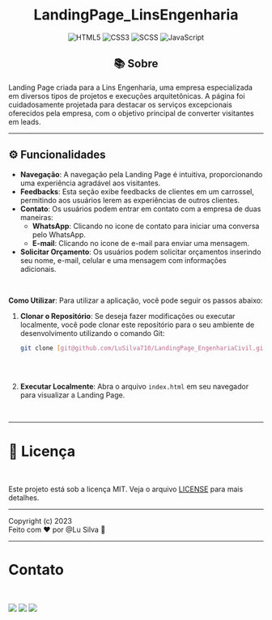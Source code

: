 <h1 align="center"><b> LandingPage_LinsEngenharia </b></h1>

<p align="center">
  <img alt="HTML5" src="https://img.shields.io/badge/-HTML5-E34F26?style=flat-square&logo=html5&logoColor=white" />
  <img alt="CSS3" src="https://img.shields.io/badge/-CSS3-1572B6?style=flat-square&logo=css3&logoColor=white" />
  <img alt="SCSS" src="https://img.shields.io/badge/-SCSS-CC6699?style=flat-square&logo=sass&logoColor=white" />
  <img alt="JavaScript" src="https://img.shields.io/badge/-JavaScript-F7DF1E?style=flat-square&logo=javascript&logoColor=black" />
</p>

<h2 align="center">📚 Sobre</h2>
<p>Landing Page criada para a Lins Engenharia, uma empresa especializada em diversos tipos de projetos e execuções arquitetônicas. A página foi cuidadosamente projetada para destacar os serviços excepcionais oferecidos pela empresa, com o objetivo principal de converter visitantes em leads.</p>

</p>

---

<h2>⚙️ Funcionalidades</h2>

- **Navegação**: A navegação pela Landing Page é intuitiva, proporcionando uma experiência agradável aos visitantes.
- **Feedbacks**: Esta seção exibe feedbacks de clientes em um carrossel, permitindo aos usuários lerem as experiências de outros clientes.
- **Contato**: Os usuários podem entrar em contato com a empresa de duas maneiras:
  - **WhatsApp**: Clicando no icone de contato para iniciar uma conversa pelo WhatsApp.
  - **E-mail**: Clicando no icone de e-mail para enviar uma mensagem.
- **Solicitar Orçamento**: Os usuários podem solicitar orçamentos inserindo seu nome, e-mail, celular e uma mensagem com informações adicionais.
<br>

<b>Como Utilizar</b>: Para utilizar a aplicação, você pode seguir os passos abaixo:

1. **Clonar o Repositório**: Se deseja fazer modificações ou executar localmente, você pode clonar este repositório para o seu ambiente de desenvolvimento utilizando o comando Git:
   ```bash
   git clone [git@github.com/LuSilva710/LandingPage_EngenhariaCivil.git]
 
<br>   

2. **Executar Localmente**: Abra o arquivo `index.html` em seu navegador para visualizar a Landing Page.




<br>

---

<h1> 📝 Licença </h1><br>

Este projeto está sob a licença MIT. Veja o arquivo [LICENSE](https://github.com/LuSilva710/LandingPage_EngenhariaCivil/blob/main/LICENSE) para mais detalhes.

---
Copyright (c) 2023 <br>
Feito com ♥ por @Lu Silva :wave:

---
<h1> Contato </h1><br>
<p align="left">
   <a href="https://www.linkedin.com/in/ludmila-silva-s0097/" target="_blank"><img src="https://img.shields.io/badge/-LinkedIn-%230077B5?style=for-the-badge&logo=linkedin&logoColor=white"></a>
  <a href="mailto:lud.carina@gmail.com"><img src="https://img.shields.io/badge/Gmail-D14836?style=for-the-badge&logo=gmail&logoColor=white" target="_blank"></a>
  <a href="https://github.com/LuSilva710"><img src="https://img.shields.io/badge/GitHub-000000?style=for-the-badge&logo=github&logoColor=white target="_blank"></a>
</p>
